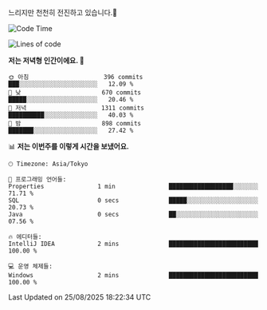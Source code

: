 느리지만 천천히 전진하고 있습니다.🐢

<!--START_SECTION:waka-->
![Code Time](http://img.shields.io/badge/Code%20Time-1%2C660%20hrs%2045%20mins-blue)

![Lines of code](https://img.shields.io/badge/%EC%A0%80%EB%8A%94%20%EC%97%AC%ED%83%9C%EA%B9%8C%EC%A7%80%20-927.8%20thousand%20%EC%A4%84%EC%9D%98%20%EC%BD%94%EB%93%9C%EB%A5%BC%20%EC%9E%91%EC%84%B1%ED%96%88%EC%96%B4%EC%9A%94.-blue)

**저는 저녁형 인간이에요. 🦉** 

```text
🌞 아침                     396 commits         ███░░░░░░░░░░░░░░░░░░░░░░   12.09 % 
🌆 낮　                     670 commits         █████░░░░░░░░░░░░░░░░░░░░   20.46 % 
🌃 저녁                     1311 commits        ██████████░░░░░░░░░░░░░░░   40.03 % 
🌙 밤　                     898 commits         ███████░░░░░░░░░░░░░░░░░░   27.42 % 
```


📊 **저는 이번주를 이렇게 시간을 보냈어요.** 

```text
🕑︎ Timezone: Asia/Tokyo

💬 프로그래밍 언어들: 
Properties               1 min               ██████████████████░░░░░░░   71.71 % 
SQL                      0 secs              █████░░░░░░░░░░░░░░░░░░░░   20.73 % 
Java                     0 secs              ██░░░░░░░░░░░░░░░░░░░░░░░   07.56 % 

🔥 에디터들: 
IntelliJ IDEA            2 mins              █████████████████████████   100.00 % 

💻 운영 체제들: 
Windows                  2 mins              █████████████████████████   100.00 % 
```


 Last Updated on 25/08/2025 18:22:34 UTC
<!--END_SECTION:waka-->
